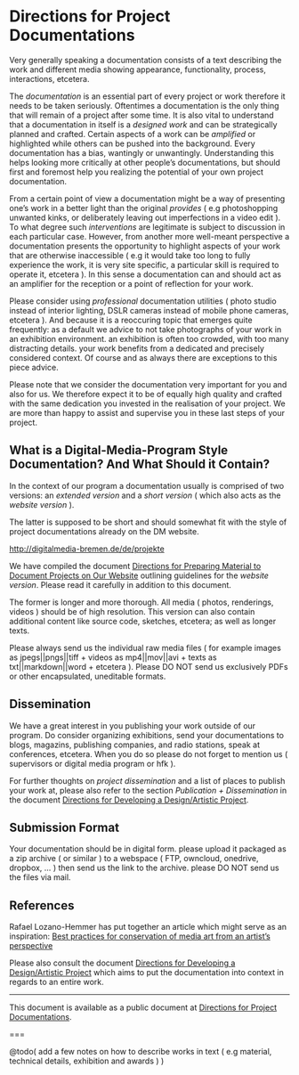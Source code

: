 # Directions for Project Documentations

Very generally speaking a documentation consists of a text describing the work and different media showing appearance, functionality, process, interactions, etcetera.

The *documentation* is an essential part of every project or work therefore it needs to be taken seriously. Oftentimes a documentation is the only thing that will remain of a project after some time. It is also vital to understand that a documentation in itself is a *designed work* and can be strategically planned and crafted. Certain aspects of a work can be *amplified* or highlighted while others can be pushed into the background. Every documentation has a bias, wantingly or unwantingly. Understanding this helps looking more critically at other people’s documentations, but should first and foremost help you realizing the potential of your own project documentation.

From a certain point of view a documentation might be a way of presenting one’s work in a better light than the original *provides* ( e.g photoshopping unwanted kinks, or deliberately leaving out imperfections in a video edit ). To what degree such *interventions* are legitimate is subject to discussion in each particular case. However, from another more well-meant perspective a documentation presents the opportunity to highlight aspects of your work that are otherwise inaccessible ( e.g it would take too long to fully experience the work, it is very site specific, a particular skill is required to operate it, etcetera ). In this sense a documentation can and should act as an amplifier for the reception or a point of reflection for your work.

Please consider using *professional* documentation utilities ( photo studio instead of interior lighting, DSLR cameras instead of mobile phone cameras, etcetera ). And because it is a reoccuring topic that emerges quite frequently: as a default we advice to not take photographs of your work in an exhibition environment. an exhibition is often too crowded, with too many distracting details. your work benefits from a dedicated and precisely considered context. Of course and as always there are exceptions to this piece advice.

Please note that we consider the documentation very important for you and also for us. We therefore expect it to be of equally high quality and crafted with the same dedication you invested in the realisation of your project. We are more than happy to assist and supervise you in these last steps of your project.

## What is a Digital-Media-Program Style Documentation? And What Should it Contain?

In the context of our program a documentation usually is comprised of two versions: an *extended version* and a *short version* ( which also acts as the *website version* ).

The latter is supposed to be short and should somewhat fit with the style of project documentations already on the DM website.

   http://digitalmedia-bremen.de/de/projekte

We have compiled the document [Directions for Preparing Material to Document Projects on Our Website](http://dm-hb.de/dfpmtdpoow) outlining guidelines for the *website version*. Please read it carefully in addition to this document.

The former is longer and more thorough. All media ( photos, renderings, videos ) should be of high resolution. This version can also contain additional content like source code, sketches, etcetera; as well as longer texts.

Please always send us the individual raw media files ( for example images as jpegs||pngs||tiff + videos as mp4||mov||avi + texts as txt||markdown||word + etcetera ). Please DO NOT send us exclusively PDFs or other encapsulated, uneditable formats.

## Dissemination

We have a great interest in you publishing your work outside of our program. Do consider organizing exhibitions, send your documentations to blogs, magazins, publishing companies, and radio stations, speak at conferences, etcetera. When you do so please do not forget to mention us ( supervisors or digital media program or hfk ).

For further thoughts on *project dissemination* and a list of places to publish your work at, please also refer to the section *Publication + Dissemination* in the document [Directions for Developing a Design/Artistic Project](http://dm-hb.de/dmdfdadap).

## Submission Format

Your documentation should be in digital form. please upload it packaged as a zip archive ( or similar ) to a webspace ( FTP, owncloud, onedrive, dropbox, … ) then send us the link to the archive. please DO NOT send us the files via mail.

## References

Rafael Lozano-Hemmer has put together an article which might serve as an inspiration: [Best practices for conservation of media art from an artist’s perspective](http://dm-hb.de/8o)

Please also consult the document [Directions for Developing a Design/Artistic Project](http://dm-hb.de/dmdfdadap) which aims to put the documentation into context in regards to an entire work.

---

This document is available as a public document at [Directions for Project Documentations](http://dm-hb.de/dmdfpd).

===

@todo( add a few notes on how to describe works in text ( e.g material, technical details, exhibition and awards ) )
